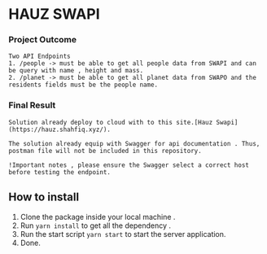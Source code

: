 # HAUZ SWAPI 

### Project Outcome 

``` 
Two API Endpoints
1. /people -> must be able to get all people data from SWAPI and can be query with name , height and mass.
2. /planet -> must be able to get all planet data from SWAPO and the residents fields must be the people name. 
```

### Final Result

```
Solution already deploy to cloud with to this site.[Hauz Swapi](https://hauz.shahfiq.xyz/). 

The solution already equip with Swagger for api documentation . Thus, postman file will not be included in this repository. 

!Important notes , please ensure the Swagger select a correct host before testing the endpoint. 
```


## How to install

1. Clone the package inside your local machine . 
2. Run `yarn install` to get all the dependency .
3. Run the start script `yarn start` to start the server application. 
4. Done.
